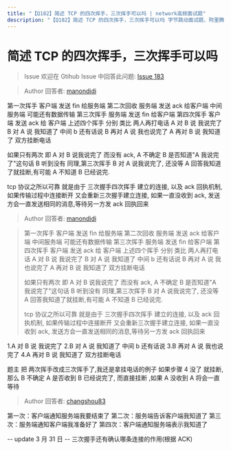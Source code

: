 ```yaml
---
title: "【Q182】简述 TCP 的四次挥手，三次挥手可以吗 | network高频面试题"
description: "【Q182】简述 TCP 的四次挥手，三次挥手可以吗 字节跳动面试题、阿里腾讯面试题、美团小米面试题。"
---
```


# 简述 TCP 的四次挥手，三次挥手可以吗

> Issue
> 欢迎在 Gtihub Issue 中回答此问题: [Issue 183](https://github.com/shfshanyue/Daily-Question/issues/183)

> Author
> 回答者: [manondidi](https://github.com/manondidi)

第一次挥手 客户端 发送 fin 给服务端
第二次回收 服务端 发送 ack 给客户端
中间服务端 可能还有数据传输
第三次挥手 服务端 发送 fin 给客户端
第四次挥手 客户端 发送 ack 给 客户端
上述四个挥手 分别 类比 两人再打电话
A 对 B 说 我说完了
B 对 A 说 我知道了
中间 b 还有话说
B 再对 A 说 我也说完了
A 再对 B 说 我知道了
双方挂断电话

如果只有两次 即 A 对 B 说我说完了 而没有 ack, A 不确定 B 是否知道"A 我说完了"这句话 B 听到没有
同理,第三次挥手 B 对 A 说我说完了, 还没等 A 回答我知道了就挂断,有可能 A 不知道 B 已经说完.

tcp 协议之所以可靠 就是由于 三次握手四次挥手 建立的连接, 以及 ack 回执机制,
如果传输过程中连接断开 又会重新三次握手建立连接, 如果一直没收到 ack, 发送方会一直发送相同的消息,等待另一方发 ack 回执回来

> Author
> 回答者: [manondidi](https://github.com/manondidi)

> 第一次挥手 客户端 发送 fin 给服务端
> 第二次回收 服务端 发送 ack 给客户端
> 中间服务端 可能还有数据传输
> 第三次挥手 服务端 发送 fin 给客户端
> 第四次挥手 客户端 发送 ack 给 客户端
> 上述四个挥手 分别 类比 两人再打电话
> A 对 B 说 我说完了
> B 对 A 说 我知道了
> 中间 b 还有话说
> B 再对 A 说 我也说完了
> A 再对 B 说 我知道了
> 双方挂断电话
>
> 如果只有两次 即 A 对 B 说我说完了 而没有 ack, A 不确定 B 是否知道"A 我说完了"这句话 B 听到没有
> 同理,第三次挥手 B 对 A 说我说完了, 还没等 A 回答我知道了就挂断,有可能 A 不知道 B 已经说完.
>
> tcp 协议之所以可靠 就是由于 三次握手四次挥手 建立的连接, 以及 ack 回执机制,
> 如果传输过程中连接断开 又会重新三次握手建立连接, 如果一直没收到 ack, 发送方会一直发送相同的消息,等待另一方发 ack 回执回来

1.A 对 B 说 我说完了
2.B 对 A 说 我知道了
中间 b 还有话说
3.B 再对 A 说 我也说完了
4.A 再对 B 说 我知道了
双方挂断电话

题主 把 两次挥手改成三次挥手了,我还是拿挂电话的例子
如果步骤 4 没了 就挂断,那么 B 不确定 A 是否收到 B 已经说完了, 而直接挂断
,如果 A 没收到 A 将会一直等待

> Author
> 回答者: [changshou83](https://github.com/changshou83)

第一次：客户端通知服务端我要结束了
第二次：服务端告诉客户端我知道了
第三次：服务端通知客户端我准备好了
第四次：客户端通知服务端表示我知道了

-- update 3 月 31 日 --
三次握手还有确认哪条连接的作用(根据 ACK)
